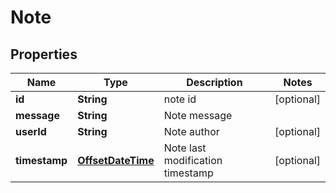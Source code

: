 # Note

## Properties
Name | Type | Description | Notes
------------ | ------------- | ------------- | -------------
**id** | **String** | note id |  [optional]
**message** | **String** | Note message | 
**userId** | **String** | Note author |  [optional]
**timestamp** | [**OffsetDateTime**](OffsetDateTime.md) | Note last modification timestamp |  [optional]
